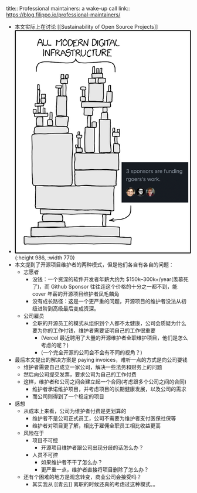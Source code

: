title:: Professional maintainers: a wake-up call
link:: https://blog.filippo.io/professional-maintainers/

- 本文实际上在讨论 [[Sustainability of Open Source Projects]]
- ![image.png](../assets/image_1641272245324_0.png){:height 986, :width 770}
- 本文提到了开源项目维护者的两种模式，但是他们各自有各自的问题：
	- 志愿者
		- 没钱：一个资深的软件开发者年薪大约为 $150k–300k+/year(羡慕死了)，而 Github Sponsor 往往连这个价格的十分之一都不到，能 cover 年薪的开源项目维护者凤毛麟角
		- 没有成长路径：这是一个更严重的问题，开源项目的维护者没法从初级进阶到高级最后变成资深。
	- 公司雇员
		- 全职的开源员工的模式从组织到个人都不太健康，公司会质疑为什么要为你的工作付钱，维护者需要证明自己的工作很重要
			- (Vercel 最近聘用了大量的开源维护者全职维护项目，他们是怎么考虑的呢？)
			- (一个完全开源的公司会不会有不同的视角？)
- 最后本文提出的解决方案是 paying invoices，难听一点的方式是向公司要钱
	- 维护者需要自己成立一家公司，解决一些法务和财务上的问题
	- 然后向公司提交发票，要求公司为自己的工作付费
	- 这样，维护者和公司之间会建立起一个合同(考虑跟多个公司之间的合同)
		- 维护者承诺维护项目，并考虑项目的长期健康发展，以及公司的需求
		- 而公司则得到了一个稳定的项目
- 感想
	- 从成本上来看，公司为维护者付费是更划算的
		- 维护者不是公司正式员工，公司不需要为维护者支付医保社保等
		- 维护者对项目更了解，相比于雇佣全职员工相比收益更高
	- 风险在于
		- 项目不可控
			- 开源项目维护者跟公司出现分歧的话怎么办？
		- 人员不可控
			- 如果维护者不干了怎么办？
			- 更严重一点，维护者直接将项目删除了怎么办？
	- 还有个困难的地方是观念转变，商业公司会接受吗？
		- 其实我从 [[青云]] 离职的时候还真的考虑过这种模式。。